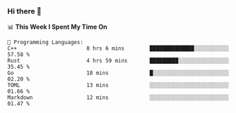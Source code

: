 ### Hi there 👋

<!--
**CrazyCollin/crazycollin** is a ✨ _special_ ✨ repository because its `README.md` (this file) appears on your GitHub profile.

Here are some ideas to get you started:

- 🔭 I’m currently working on ...
- 🌱 I’m currently learning ...
- 👯 I’m looking to collaborate on ...
- 🤔 I’m looking for help with ...
- 💬 Ask me about ...
- 📫 How to reach me: ...
- 😄 Pronouns: ...
- ⚡ Fun fact: ...
-->

<!--START_SECTION:waka-->
📊 **This Week I Spent My Time On** 

```text
💬 Programming Languages: 
C++                      8 hrs 6 mins        ██████████████░░░░░░░░░░░   57.58 % 
Rust                     4 hrs 59 mins       █████████░░░░░░░░░░░░░░░░   35.45 % 
Go                       18 mins             █░░░░░░░░░░░░░░░░░░░░░░░░   02.20 % 
TOML                     13 mins             ░░░░░░░░░░░░░░░░░░░░░░░░░   01.66 % 
Markdown                 12 mins             ░░░░░░░░░░░░░░░░░░░░░░░░░   01.47 % 
```


<!--END_SECTION:waka-->
